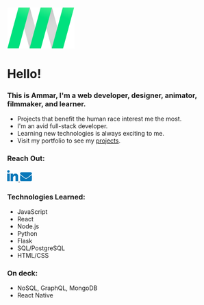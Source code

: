 ![personal logo](./images/logo.png "AN Logo")


# **Hello!**

### **This is Ammar, I'm a web developer, designer, animator, filmmaker, and learner.**

* Projects that benefit the human race interest me the most.
* I'm an avid full-stack developer.
* Learning new technologies is always exciting to me.
* Visit my portfolio to see my [projects](http://ammarnassri.com/).

### **Reach Out:**

[![linkedin logo](./images/in.png "LinkedIn Profile")
](https://www.linkedin.com/in/anassri/)
[![email logo](./images/email.png "Email me")
](mailto:someone@example.com)

### **Technologies Learned:**
* JavaScript
* React
* Node.js
* Python
* Flask
* SQL/PostgreSQL
* HTML/CSS

### **On deck:**
* NoSQL, GraphQL, MongoDB
* React Native
